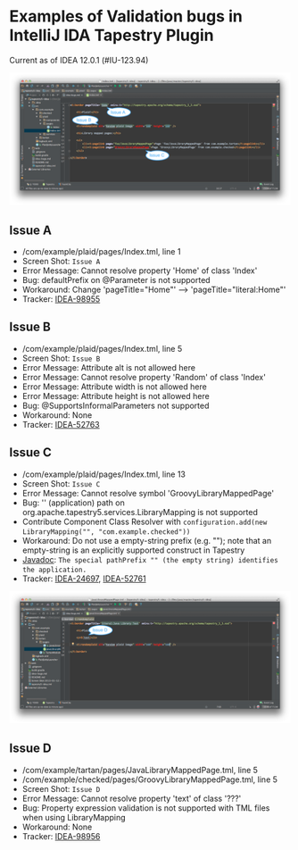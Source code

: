 Examples of Validation bugs in IntelliJ IDA Tapestry Plugin
===========================================================
Current as of IDEA 12.0.1 (#IU-123.94)

![Bugs Screenshot 1](https://github.com/Widen/tapestry5-idea/raw/master/bugs-screenshot-1.png)

Issue A
-------

- /com/example/plaid/pages/Index.tml, line 1
 - Screen Shot: `Issue A`
 - Error Message: Cannot resolve property 'Home' of class 'Index'
 - Bug: defaultPrefix on @Parameter is not supported
 - Workaround: Change 'pageTitle="Home"' --> 'pageTitle="literal:Home"'
 - Tracker: [IDEA-98955](http://youtrack.jetbrains.com/issue/IDEA-98955)

Issue B
-------
- /com/example/plaid/pages/Index.tml, line 5
 - Screen Shot: `Issue B`
 - Error Message: Attribute alt is not allowed here
 - Error Message: Cannot resolve property 'Random' of class 'Index'
 - Error Message: Attribute width is not allowed here
 - Error Message: Attribute height is not allowed here
 - Bug: @SupportsInformalParameters not supported
 - Workaround: None
 - Tracker: [IDEA-52763](http://youtrack.jetbrains.com/issue/IDEA-52763)

Issue C
-------
- /com/example/plaid/pages/Index.tml, line 13
 - Screen Shot: `Issue C`
 - Error Message: Cannot resolve symbol 'GroovyLibraryMappedPage'
 - Bug: '' (application) path on org.apache.tapestry5.services.LibraryMapping is not supported
  - Contribute Component Class Resolver with `configuration.add(new LibraryMapping("", "com.example.checked"))`
 - Workaround: Do not use a empty-string prefix (e.g. ""); note that an empty-string is an explicitly supported construct in Tapestry
  - [Javadoc](http://tapestry.apache.org/current/apidocs/org/apache/tapestry5/services/LibraryMapping.html): `The special pathPrefix "" (the empty string) identifies the application.`
 - Tracker: [IDEA-24697](http://youtrack.jetbrains.com/issue/IDEA-24697), [IDEA-52761](http://youtrack.jetbrains.com/issue/IDEA-52761)

![Bugs Screenshot 2](https://github.com/Widen/tapestry5-idea/raw/master/bugs-screenshot-2.png)

Issue D
-------
- /com/example/tartan/pages/JavaLibraryMappedPage.tml, line 5
- /com/example/checked/pages/GroovyLibraryMappedPage.tml, line 5
 - Screen Shot: `Issue D`
 - Error Message: Cannot resolve property 'text' of class '???'
 - Bug: Property expression validation is not supported with TML files when using LibraryMapping
 - Workaround: None
 - Tracker: [IDEA-98956](http://youtrack.jetbrains.com/issue/IDEA-98956)

